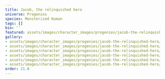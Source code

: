 ```yaml
---
title: Jacob, the relinquished hero
universe: Progenies
species: Monsterized Human
tags: []
bio: ''
featured: assets/images/character_images/progenies/jacob-the-relinquished-hero/jacob.webp
gallery:
- assets/images/character_images/progenies/jacob-the-relinquished-hero/jacob_the_hero.webp
- assets/images/character_images/progenies/jacob-the-relinquished-hero/jacob.webp
- assets/images/character_images/progenies/jacob-the-relinquished-hero/Jacob_former_hero.webp
- assets/images/character_images/progenies/jacob-the-relinquished-hero/Jacob_comic.webp
- assets/images/character_images/progenies/jacob-the-relinquished-hero/Jacob_no_monster.webp
- assets/images/character_images/progenies/jacob-the-relinquished-hero/1756109572874367394_1.webp
order: 21.0
---
```

